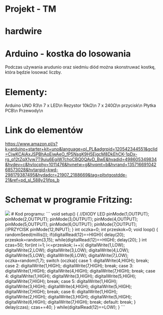 # Projekt - TM

# hardwire

# Arduino - kostka do losowania

Podczas używania arudunio oraz siedmiu diód można skonstruwać kostkę, która będzie losować liczby.

# Elementy:

Arduino UNO R3\n
7 x LED\n
Rezystor 10kΩ\n
7 x 240Ω\n
przycisk\n
Płytka PCB\n
Przewody\n

# Link do elementów

https://www.amazon.pl/s?k=arduino+starter+kit+uno&language=pl_PL&adgrpid=120542344551&gclid=CjwKCAiAxJSPBhAoEiwAeO_fP5NsgK9H5EjgcM8DkEhCK-1pDx-rg_q12tZqX1yw7T9uiu6EgiW7choCBQ0QAvD_BwE&hvadid=498605349834&hvdev=c&hvlocphy=1011476&hvnetw=g&hvqmt=b&hvrand=13571669104268573028&hvtargid=kwd-298179387495&hydadcr=21907_2188669&tag=pltxtgostdde-21&ref=pd_sl_588y21jfps_b


# Schemat w programie Fritzing:
<img src="Projekt/schemat1.jpg"/>
# Kod programu:
```
void setup() {
//DIODY LED
pinMode(1,OUTPUT);
pinMode(2,OUTPUT);
pinMode(3,OUTPUT);
pinMode(4,OUTPUT);
pinMode(5,OUTPUT);
pinMode(6,OUTPUT);
pinMode(7,OUTPUT);
//PRZYCISK
pinMode(12,INPUT);
}
int oczka=0;
int przeskok=0;
void loop() {
randomSeed(millis());
if(digitalRead(12)==HIGH){
  delay(20);
przeskok=random(3,15);
  while(digitalRead(12)==HIGH);
delay(20);
}
int czas=50;
for(int i=1; i<=przeskok; i++){
digitalWrite(1,LOW);
  digitalWrite(2,LOW);
digitalWrite(3,LOW);
  digitalWrite(4,LOW);
digitalWrite(5,LOW);
  digitalWrite(6,LOW);
digitalWrite(7,LOW);
  oczka=random(1,7);
switch (oczka){
  case 1:
digitalWrite(4,HIGH);
  break;
case 2:
    digitalWrite(1,HIGH);
digitalWrite(7,HIGH);
  break;
case 3:
    digitalWrite(1,HIGH);
digitalWrite(4,HIGH);
    digitalWrite(7,HIGH);
break;
  case 4:
digitalWrite(1,HIGH);
    digitalWrite(3,HIGH);
digitalWrite(5,HIGH);
    digitalWrite(7,HIGH);
break;
  case 5:
digitalWrite(1,HIGH);
    digitalWrite(3,HIGH);
digitalWrite(4,HIGH);
    digitalWrite(5,HIGH);
digitalWrite(7,HIGH);
  break;
case 6:
    digitalWrite(1,HIGH);
digitalWrite(2,HIGH);
    digitalWrite(3,HIGH);
digitalWrite(5,HIGH);
    digitalWrite(6,HIGH);
digitalWrite(7,HIGH);
  break;
default:
  break;
}
  delay(czas);
czas+=40;
}
while(digitalRead(12)==LOW);
}
```